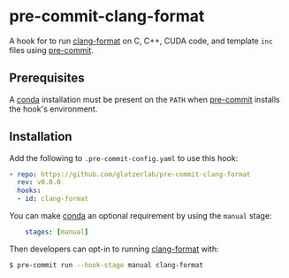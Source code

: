 # pre-commit-clang-format

A hook for to run [clang-format] on C, C++, CUDA code, and template `inc` files using [pre-commit].

[clang-format]: https://clang.llvm.org/docs/ClangFormat.html
[pre-commit]: https://pre-commit.com/

## Prerequisites

A [conda] installation must be present on the `PATH` when [pre-commit] installs the hook's
environment.

[conda]: https://docs.conda.io/en/latest/miniconda.html

## Installation

Add the following to `.pre-commit-config.yaml` to use this hook:

```yaml
- repo: https://github.com/glotzerlab/pre-commit-clang-format
  rev: v0.0.0
  hooks:
  - id: clang-format
```

You can make [conda] an optional requirement by using the `manual` stage:

```yaml
    stages: [manual]
```

Then developers can opt-in to running [clang-format] with:

```bash
$ pre-commit run --hook-stage manual clang-format
```
